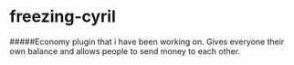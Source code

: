# freezing-cyril
#####Economy plugin that i have been working on. Gives everyone their own balance and allows people to send money to each other.
